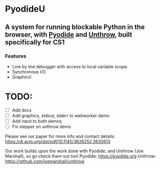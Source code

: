 # PyodideU
## A system for running blockable Python in the browser, with [Pyodide](https://pyodide.org) and [Unthrow](https://github.com/joemarshall/unthrow), built specifically for CS1

### Features
* Line by line debugger with access to local variable scope.
* Synchronous I/O
* Graphics!

# TODO: 
- [ ] Add docs
- [ ] Add graphics, stdout, stderr to webworker demo
- [ ] Add input to both demos
- [ ] Fix stepper on unthrow demo

Please see our paper for more info and contact details: https://dl.acm.org/doi/pdf/10.1145/3626252.3630913

Our work builds upon the work done with Pyodide, and Unthrow (Joe Marshall), so go check them out too!
Pyodide: https://pyodide.org
Unthrow: https://github.com/joemarshall/unthrow
